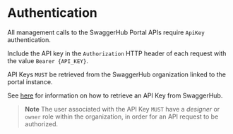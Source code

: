 # Authentication

All management calls to the SwaggerHub Portal APIs require `ApiKey` authentication.

Include the API key in the `Authorization` HTTP header of each request with the value `Bearer {API_KEY}`.

API Keys `MUST` be retrieved from the SwaggerHub organization linked to the portal instance.

See [here](https://support.smartbear.com/swaggerhub/docs/account/sbid-account-settings.html) for information on how to retrieve an API Key from SwaggerHub.

> **Note** The user associated with the API Key `MUST` have a _designer_ or `owner` role within the organization, in order for an API request to be authorized.